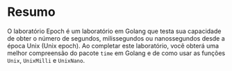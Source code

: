 # Resumo

O laboratório Epoch é um laboratório em Golang que testa sua capacidade de obter o número de segundos, milissegundos ou nanossegundos desde a época Unix (Unix epoch). Ao completar este laboratório, você obterá uma melhor compreensão do pacote `time` em Golang e de como usar as funções `Unix`, `UnixMilli` e `UnixNano`.
